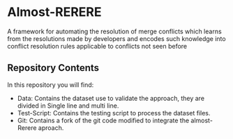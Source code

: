    # Almost-RERERE
A framework for automating the resolution of merge conflicts which learns from the resolutions made by developers and encodes such knowledge into conflict resolution rules applicable to conflicts not seen before

## Repository Contents
In this repository you will find:
- Data: Contains the dataset use to validate the approach, they are divided in Single line and multi line.
- Test-Script: Contains the testing script to process the dataset files.
- Git: Contains a fork of the git code modified to integrate the almost-Rerere aproach.